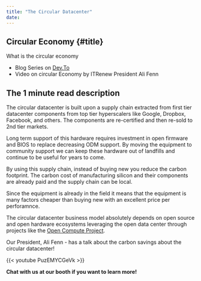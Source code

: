 ```yaml
---
title: "The Circular Datacenter"
date: 
---
```


## Circular Economy {#title}

What is the circular economy


* Blog Series on [Dev.To](https://dev.to/sesame_engineering/let-s-talk-about-the-circular-data-center-2b63)
* Video on circular Economy by ITRenew President Ali Fenn

## The 1 minute read description

The circular datacenter is built upon a supply chain extracted
from first tier datacenter components from top tier hyperscalers
like Google, Dropbox, Facebook, and others. The components are
re-certified and then re-sold to 2nd tier markets.

Long term support of this hardware requires investment in open firmware and BIOS to replace decreasing
ODM support. By moving the equipment to community support we can keep these hardware out of landfills
and continue to be useful for years to come.

By using this supply chain, instead of buying new you reduce the
carbon footprint. The carbon cost of manufacturing silicon and
their components are already paid and the supply chain can be local.

Since the equipment is already in the field it means that the
equipment is many factors cheaper than buying new with an excellent
price per perforamnce.

The circular datacenter business model absolutely depends on open source and open hardware ecosystems leveraging the open data center through projects like the [Open Compute Project](https://opencompute.org/).

Our President, Ali Fenn - has a talk about the carbon savings about the circular datacenter!

{{< youtube PuzEMYCGeVk >}}

**Chat with us at our booth if you want to learn more!**


